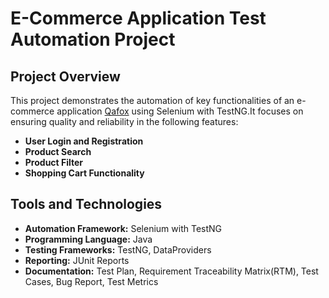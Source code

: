 # E-Commerce Application Test Automation Project

## Project Overview

This project demonstrates the automation of key functionalities of an e-commerce application [Qafox](https://www.tutorialsninja.com) using Selenium with TestNG.It focuses on ensuring quality and reliability in the following features:
- **User Login and Registration**
- **Product Search**
- **Product Filter**
- **Shopping Cart Functionality**

## Tools and Technologies
- **Automation Framework:** Selenium with TestNG
- **Programming Language:** Java
- **Testing Frameworks:** TestNG, DataProviders
- **Reporting:** JUnit Reports
- **Documentation:** Test Plan, Requirement Traceability Matrix(RTM), Test Cases, Bug Report, Test Metrics
